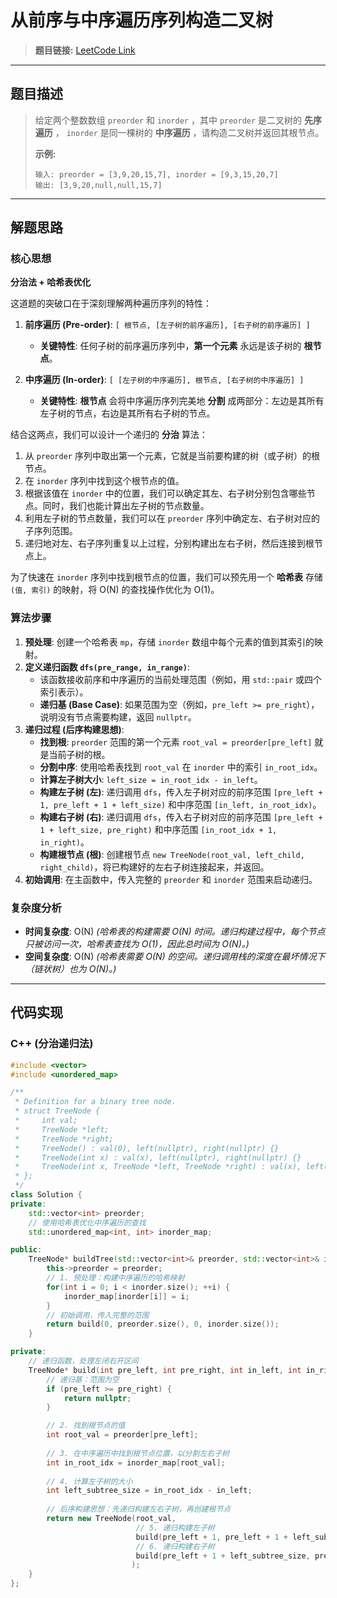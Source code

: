# 从前序与中序遍历序列构造二叉树

> **题目链接:** [LeetCode Link](https://leetcode.cn/problems/construct-binary-tree-from-preorder-and-inorder-traversal/)

---

## 题目描述

> 给定两个整数数组 `preorder` 和 `inorder` ，其中 `preorder` 是二叉树的 **先序遍历** ， `inorder` 是同一棵树的 **中序遍历** ，请构造二叉树并返回其根节点。
>
> **示例:**
> ```
> 输入: preorder = [3,9,20,15,7], inorder = [9,3,15,20,7]
> 输出: [3,9,20,null,null,15,7]
> ```

---

## 解题思路

### 核心思想
**分治法 + 哈希表优化**

这道题的突破口在于深刻理解两种遍历序列的特性：

1.  **前序遍历 (Pre-order)**: `[ 根节点, [左子树的前序遍历], [右子树的前序遍历] ]`
    *   **关键特性**: 任何子树的前序遍历序列中，**第一个元素** 永远是该子树的 **根节点**。

2.  **中序遍历 (In-order)**: `[ [左子树的中序遍历], 根节点, [右子树的中序遍历] ]`
    *   **关键特性**: **根节点** 会将中序遍历序列完美地 **分割** 成两部分：左边是其所有左子树的节点，右边是其所有右子树的节点。

结合这两点，我们可以设计一个递归的 **分治** 算法：
1.  从 `preorder` 序列中取出第一个元素，它就是当前要构建的树（或子树）的根节点。
2.  在 `inorder` 序列中找到这个根节点的值。
3.  根据该值在 `inorder` 中的位置，我们可以确定其左、右子树分别包含哪些节点。同时，我们也能计算出左子树的节点数量。
4.  利用左子树的节点数量，我们可以在 `preorder` 序列中确定左、右子树对应的子序列范围。
5.  递归地对左、右子序列重复以上过程，分别构建出左右子树，然后连接到根节点上。

为了快速在 `inorder` 序列中找到根节点的位置，我们可以预先用一个 **哈希表** 存储 `(值, 索引)` 的映射，将 O(N) 的查找操作优化为 O(1)。

### 算法步骤
1.  **预处理**: 创建一个哈希表 `mp`，存储 `inorder` 数组中每个元素的值到其索引的映射。
2.  **定义递归函数 `dfs(pre_range, in_range)`**:
    *   该函数接收前序和中序遍历的当前处理范围（例如，用 `std::pair` 或四个索引表示）。
    *   **递归基 (Base Case)**: 如果范围为空（例如，`pre_left >= pre_right`），说明没有节点需要构建，返回 `nullptr`。
3.  **递归过程 (后序构建思想)**:
    *   **找到根**: `preorder` 范围的第一个元素 `root_val = preorder[pre_left]` 就是当前子树的根。
    *   **分割中序**: 使用哈希表找到 `root_val` 在 `inorder` 中的索引 `in_root_idx`。
    *   **计算左子树大小**: `left_size = in_root_idx - in_left`。
    *   **构建左子树 (左)**: 递归调用 `dfs`，传入左子树对应的前序范围 `[pre_left + 1, pre_left + 1 + left_size)` 和中序范围 `[in_left, in_root_idx)`。
    *   **构建右子树 (右)**: 递归调用 `dfs`，传入右子树对应的前序范围 `[pre_left + 1 + left_size, pre_right)` 和中序范围 `[in_root_idx + 1, in_right)`。
    *   **构建根节点 (根)**: 创建根节点 `new TreeNode(root_val, left_child, right_child)`，将已构建好的左右子树连接起来，并返回。
4.  **初始调用**: 在主函数中，传入完整的 `preorder` 和 `inorder` 范围来启动递归。

### 复杂度分析
- **时间复杂度**: O(N)
  *(哈希表的构建需要 O(N) 时间。递归构建过程中，每个节点只被访问一次，哈希表查找为 O(1)，因此总时间为 O(N)。)*
- **空间复杂度**: O(N)
  *(哈希表需要 O(N) 的空间。递归调用栈的深度在最坏情况下（链状树）也为 O(N)。)*

---

## 代码实现

### C++ (分治递归法)

```cpp
#include <vector>
#include <unordered_map>

/**
 * Definition for a binary tree node.
 * struct TreeNode {
 *     int val;
 *     TreeNode *left;
 *     TreeNode *right;
 *     TreeNode() : val(0), left(nullptr), right(nullptr) {}
 *     TreeNode(int x) : val(x), left(nullptr), right(nullptr) {}
 *     TreeNode(int x, TreeNode *left, TreeNode *right) : val(x), left(left), right(right) {}
 * };
 */
class Solution {
private:
    std::vector<int> preorder;
    // 使用哈希表优化中序遍历的查找
    std::unordered_map<int, int> inorder_map;

public:
    TreeNode* buildTree(std::vector<int>& preorder, std::vector<int>& inorder) {
        this->preorder = preorder;
        // 1. 预处理：构建中序遍历的哈希映射
        for(int i = 0; i < inorder.size(); ++i) {
            inorder_map[inorder[i]] = i;
        }
        // 初始调用，传入完整的范围
        return build(0, preorder.size(), 0, inorder.size());
    }

private:
    // 递归函数，处理左闭右开区间
    TreeNode* build(int pre_left, int pre_right, int in_left, int in_right) {
        // 递归基：范围为空
        if (pre_left >= pre_right) {
            return nullptr;
        }

        // 2. 找到根节点的值
        int root_val = preorder[pre_left];
        
        // 3. 在中序遍历中找到根节点位置，以分割左右子树
        int in_root_idx = inorder_map[root_val];
        
        // 4. 计算左子树的大小
        int left_subtree_size = in_root_idx - in_left;
        
        // 后序构建思想：先递归构建左右子树，再创建根节点
        return new TreeNode(root_val, 
                            // 5. 递归构建左子树
                            build(pre_left + 1, pre_left + 1 + left_subtree_size, in_left, in_root_idx),
                            // 6. 递归构建右子树
                            build(pre_left + 1 + left_subtree_size, pre_right, in_root_idx + 1, in_right)
                           );
    }
};
```